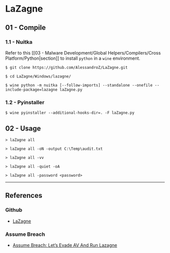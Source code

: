 # LaZagne

## 01 - Compile

### 1.1 - Nuitka

Refer to this [[03 - Malware Development/Global Helpers/Compilers/Cross Platform/Python|section]] to install `python` in a `wine` environment.

```
$ git clone https://github.com/AlessandroZ/LaZagne.git

$ cd LaZagne/Windows/lazagne/

$ wine python -m nuitka [--follow-imports] --standalone --onefile --include-package=lazagne laZagne.py
```

### 1.2 - Pyinstaller

```
$ wine pyinstaller --additional-hooks-dir=. -F laZagne.py
```

## 02 - Usage

```
> laZagne all

> laZagne all -oN -output C:\Temp\audit.txt

> laZagne all -vv

> laZagne all -quiet -oA

> laZagne all -password <password>
```

---
## References

### Github

- [LaZagne](https://github.com/AlessandroZ/LaZagne)

### Assume Breach

- [Assume Breach: Let’s Evade AV And Run Lazagne](https://assume-breach.medium.com/homegrown-red-team-lets-evade-av-and-run-lazagne-af97e035de22)